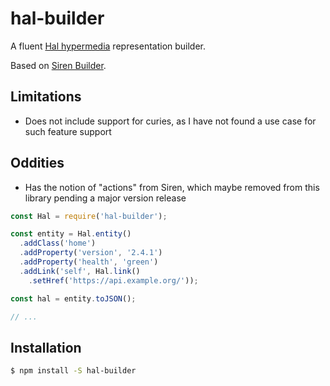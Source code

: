 # hal-builder

A fluent [Hal hypermedia](http://stateless.co/hal_specification.html) representation builder.

Based on [Siren Builder](https://github.com/ppaskaris/node-siren-builder).

## Limitations

- Does not include support for curies, as I have not found a use case for such feature support

## Oddities

- Has the notion of "actions" from Siren, which maybe removed from this library pending a major version release

```js
const Hal = require('hal-builder');

const entity = Hal.entity()
  .addClass('home')
  .addProperty('version', '2.4.1')
  .addProperty('health', 'green')
  .addLink('self', Hal.link()
    .setHref('https://api.example.org/'));

const hal = entity.toJSON();

// ...

```

## Installation

```sh
$ npm install -S hal-builder
```

